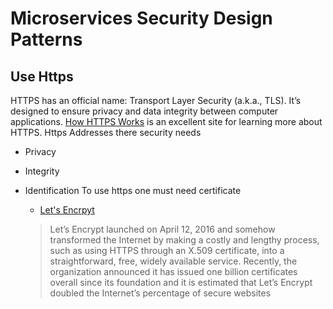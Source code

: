 #  Microservices Security Design Patterns

## Use Https 
HTTPS has an official name: Transport Layer Security (a.k.a., TLS). It’s designed to ensure privacy and data integrity between computer applications. [How HTTPS Works](https://howhttps.works/) is an excellent site for learning more about HTTPS.
Https Addresses there security needs

 - Privacy
 - Integrity
 - Identification
 To use https one must need certificate
	 - [Let's Encrpyt](https://letsencrypt.org/)
	 
	> Let’s Encrypt launched on April 12, 2016 and somehow transformed the Internet by making a costly and lengthy process, such as using HTTPS through an X.509 certificate, into a straightforward, free, widely available service. Recently, the organization announced it has issued one billion certificates overall since its foundation and it is estimated that Let’s Encrypt doubled the Internet’s percentage of secure websites
	


<!--stackedit_data:
eyJkaXNjdXNzaW9ucyI6eyJuNUhTUHdPSGgzOUtpRFE2Ijp7In
N0YXJ0IjozNTAsImVuZCI6MzQzLCJ0ZXh0IjoiTGlzdCBpdGVt
In19LCJjb21tZW50cyI6eyJNVjFjTDAybk9tMVgxbWJzIjp7Im
Rpc2N1c3Npb25JZCI6Im41SFNQd09IaDM5S2lEUTYiLCJzdWIi
OiJnaDoxMjE4NTcwMiIsInRleHQiOiJQcml2YWN5IiwiY3JlYX
RlZCI6MTU5MzE0ODE4MTg2MX19LCJoaXN0b3J5IjpbOTYzMzg0
OTYwXX0=
-->